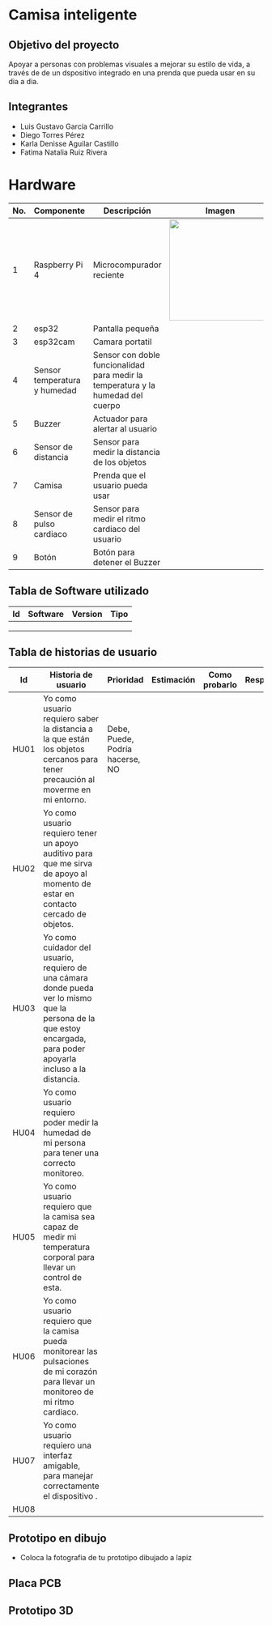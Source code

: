 # Camisa inteligente
## Objetivo del proyecto
Apoyar a personas con problemas visuales a mejorar su estilo de vida, a través de de un dspositivo integrado en una prenda que pueda usar en su dia a dia.
## Integrantes
- Luis Gustavo García Carrillo
- Diego Torres Pérez
- Karla Denisse Aguilar Castillo
- Fatima Natalia Ruiz Rivera

# Hardware
| No. | Componente | Descripción | Imagen | Costo | Cantidad |
|-----|------------|-------------|--------|-------|----------|
|1|Raspberry Pi 4|Microcompurador reciente|<img src="https://m.media-amazon.com/images/I/41cn6diLE0L.jpg" width="200px">|$2500.00|1| 
|2|esp32|Pantalla pequeña|
|3|esp32cam|Camara portatil|
|4|Sensor temperatura y humedad|Sensor con doble funcionalidad para medir la temperatura y la humedad del cuerpo|
|5|Buzzer|Actuador para alertar al usuario|
|6|Sensor de distancia| Sensor para medir la distancia de los objetos|
|7|Camisa|Prenda que el usuario pueda usar|
|8|Sensor de pulso cardiaco|Sensor para medir el ritmo cardiaco del usuario|
|9|Botón | Botón para detener el Buzzer |

## Tabla de Software utilizado
| Id | Software | Version | Tipo |
|----|----------|---------|------|
|    |          |         |      |
|    |          |         |      |
|    |          |         |      |

## Tabla de historias de usuario
| Id | Historia de usuario | Prioridad | Estimación | Como probarlo | Responsable |
|----|---------------------|-----------|------------|---------------|-------------|
|  HU01  | Yo como usuario requiero saber la distancia a la que están los objetos cercanos para tener precaución al moverme en mi entorno. | Debe, Puede, Podría hacerse, NO |  |  |  |
|  HU02  | Yo como usuario requiero tener un apoyo auditivo para que me sirva de apoyo al momento de estar en contacto cercado de objetos. |  |  |  | |
|  HU03  | Yo como cuidador del usuario, requiero de una cámara donde pueda ver lo mismo que la persona de la que estoy encargada, para poder apoyarla incluso a la distancia. |  |  |  |  |
|  HU04  | Yo como usuario requiero poder medir la humedad de mi persona para tener una correcto monitoreo. | | | | |
|  HU05  | Yo como usuario requiero que la camisa sea capaz de medir mi temperatura corporal para llevar un control de esta. | | | | |
|  HU06  | Yo como usuario requiero que la camisa pueda monitorear las pulsaciones de mi corazón para llevar un monitoreo de mi ritmo cardiaco. | | | | |
|  HU07  | Yo como usuario requiero una interfaz amigable, para manejar correctamente el dispositivo . | | | | |
|  HU08  | | | | | |

## Prototipo en dibujo
- Coloca la fotografia de tu prototipo dibujado a lapiz

## Placa PCB

## Prototipo 3D 
